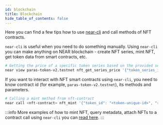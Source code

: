 ```yaml
---
id: blockchain
title: Blockchain
hide_table_of_contents: false
---
```


Here you can find a few tips how to use [near-cli](https://docs.near.org/tools/near-cli) and call methods of NFT contracts.

```near-cli``` is useful when you need to do something manually. Using ```near-cli``` you can make anything on NEAR blockchain - create NFT series, mint NFT, get token data from smart contracts, etc.

```bash
# Getting the price of a specific token series based on the provided series id.
near view paras-token-v2.testnet nft_get_series_price '{"token_series_id":"3"}'
```

If you want to interact with NFT smart contracts using ```near-cli```, you need to know contract id (for example, ```paras-token-v2.testnet```), its methods and parameters.

```bash
# Calling a mint method from nft-contract
near call <nft-contract> nft_mint '{"token_id": "<token-unique-id>", "receiver_id": "<nft-owner-account>", "token_metadata": {"title": "<title>", "description": "<description>", "media": "<url>" }, "royalties": {"<account>" : <percentage>, "<account>" : <percentage>}}' --accountId <your-account>
```

:::info
More examples of how to mint NFT, query metadata, attach NFTs to a contract call using `near-cli` you can [read here](/develop/relevant-contracts/nft).
:::